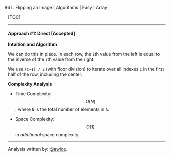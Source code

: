 861. Flipping an Image | Algorithms | Easy | Array

[TOC]

---
#### Approach #1: Direct [Accepted]

**Intuition and Algorithm**

We can do this in place.  In each row, the `i`th value from the left is equal to the inverse of the `i`th value from the right.

We use `(C+1) / 2` (with floor division) to iterate over all indexes `i` in the first half of the row, including the center.



**Complexity Analysis**

* Time Complexity:  $$O(N)$$, where `N` is the total number of elements in `A`.

* Space Complexity: $$O(1)$$ in *additional* space complexity.

---

Analysis written by: [@awice](https://leetcode.com/awice).

